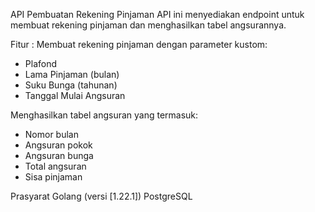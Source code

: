 API Pembuatan Rekening Pinjaman
API ini menyediakan endpoint untuk membuat rekening pinjaman dan menghasilkan tabel angsurannya.

Fitur :
Membuat rekening pinjaman dengan parameter kustom:
- Plafond
- Lama Pinjaman (bulan)
- Suku Bunga (tahunan)
- Tanggal Mulai Angsuran

Menghasilkan tabel angsuran yang termasuk:
- Nomor bulan
- Angsuran pokok
- Angsuran bunga
- Total angsuran 
- Sisa pinjaman

Prasyarat
Golang (versi [1.22.1])
PostgreSQL